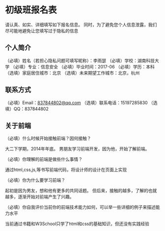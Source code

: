 # 初级班报名表

请认真、如实、详细填写如下报名信息。
同时，为了避免您个人信息泄露，我们尽可能地避免让您填写过于隐私的信息

## 个人简介

（必填）姓名（若担心隐私问题可填写昵称）：李雨瑟
（必填）学校：湖南科技大学
（必填）专业：信息安全
（必填）毕业时间：2017-06
（必填）学历：本科
（选填）家庭居住城市：北京
（选填）未来期望工作城市：北京，杭州

## 联系方式

（必填）Email：837844802@qq.com
（选填）联系电话：15197285830
（选填）QQ：837844802

## 关于前端

（必填）什么时候开始接触前端？因何接触？

大二下学期，2014年年底。
男朋友学习前端开发，因为他，开始了解前端。

（必填）你理解的前端是做些什么事情？

通过html,css,js,等书写前端代码，将设计师的设计在页面上实现


（必填）你为什么要学习前端？

起初是因为男友，想和他有更多的共同话题。
但后来，接触的越多，了解的也就越多，逐渐开始对前端产生了兴趣。


（必填）你自我评价当前你的前端技术能力如何，可以举一些详细的例子来描述能力水平

当前通过书籍和W3School只学了html和css的基础知识，但还没有实践经验


